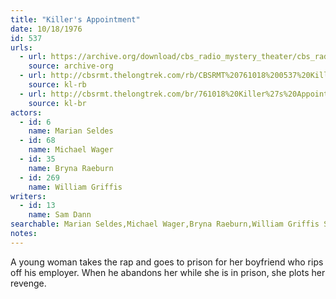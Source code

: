 ```yaml
---
title: "Killer's Appointment"
date: 10/18/1976
id: 537
urls: 
  - url: https://archive.org/download/cbs_radio_mystery_theater/cbs_radio_mystery_theater-0501-0550.zip/cbs_radio_mystery_theater-0501-0550%2Fcbsrmt_0537_killers_appointment.mp3
    source: archive-org
  - url: http://cbsrmt.thelongtrek.com/rb/CBSRMT%20761018%200537%20Killer%27s%20Appointment_wbbm_rb.mp3
    source: kl-rb
  - url: http://cbsrmt.thelongtrek.com/br/761018%20Killer%27s%20Appointment%20-%20WOR.mp3
    source: kl-br
actors:  
  - id: 6
    name: Marian Seldes  
  - id: 68
    name: Michael Wager  
  - id: 35
    name: Bryna Raeburn  
  - id: 269
    name: William Griffis
writers:  
  - id: 13
    name: Sam Dann
searchable: Marian Seldes,Michael Wager,Bryna Raeburn,William Griffis Sam Dann
notes:  
---
```

A young woman takes the rap and goes to prison for her boyfriend who rips off his employer. When he abandons her while she is in prison, she plots her revenge.